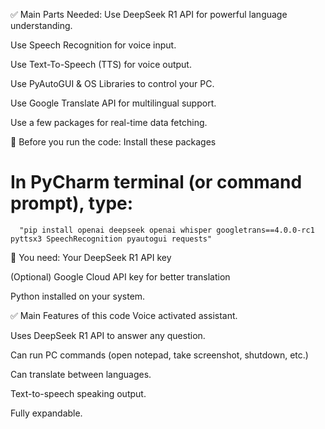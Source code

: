 ✅ Main Parts Needed:
Use DeepSeek R1 API for powerful language understanding.

Use Speech Recognition for voice input.

Use Text-To-Speech (TTS) for voice output.

Use PyAutoGUI & OS Libraries to control your PC.

Use Google Translate API for multilingual support.

Use a few packages for real-time data fetching.

🔧 Before you run the code: Install these packages
  # In PyCharm terminal (or command prompt), type:
      "pip install openai deepseek openai whisper googletrans==4.0.0-rc1 pyttsx3 SpeechRecognition pyautogui requests"

📝 You need:
Your DeepSeek R1 API key

(Optional) Google Cloud API key for better translation

Python installed on your system.

✅ Main Features of this code
Voice activated assistant.

Uses DeepSeek R1 API to answer any question.

Can run PC commands (open notepad, take screenshot, shutdown, etc.)

Can translate between languages.

Text-to-speech speaking output.

Fully expandable.

